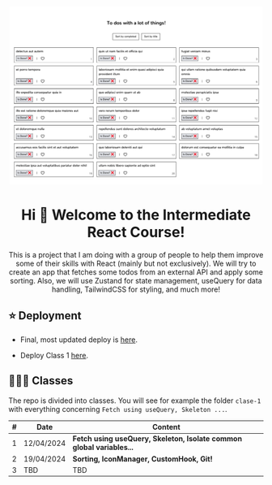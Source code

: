 <div align="center">

<a href="https://github.com/manuelsanchezweb/tutorial-react-nivel-medio">
  <img src="./app.png" alt="Logo" width="500" />
</a>

# Hi 👋 Welcome to the Intermediate React Course!

This is a project that I am doing with a group of people to help them improve some of their skills with React (mainly but not exclusively).
We will try to create an app that fetches some todos from an external API and apply some sorting. Also, we will use Zustand for state management, useQuery for data handling, TailwindCSS for styling, and much more!

</div>

## ⭐️ Deployment

- Final, most updated deploy is [here](https://tutorial-react-nivel-medio.vercel.app/).

- Deploy Class 1 [here](tutorial-react-nivel-medio-7kxbdm9v9-manuelsanchezweb.vercel.app).

## 🙋🏻‍♀️ Classes

The repo is divided into classes. You will see for example the folder `clase-1` with everything concerning `Fetch using useQuery, Skeleton ...`.

| #   | Date       | Content                                                                |
| --- | ---------- | ---------------------------------------------------------------------- |
| 1   | 12/04/2024 | **Fetch using useQuery, Skeleton, Isolate common global variables...** |
| 2   | 19/04/2024 | **Sorting, IconManager, CustomHook, Git!**                             |
| 3   | TBD        | TBD                                                                    |

